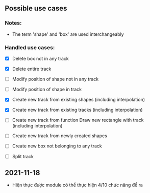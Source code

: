 ## Possible use cases

### Notes:

- The term 'shape' and 'box' are used interchangeably

### Handled use cases:

- [x] Delete box not in any track

- [x] Delete entire track

- [ ] Modify position of shape not in any track

- [ ] Modify position of shape in track

- [x] Create new track from existing shapes (including interpolation)

- [x] Create new track from existing tracks (including interpolation)

- [ ] Create new track from function Draw new rectangle with track (including interpolation)

- [ ] Create new track from newly created shapes

- [ ] Create new box not belonging to any track

- [ ] Split track

## 2021-11-18

- Hiện thực được module có thể thực hiện 4/10 chức năng đề ra
